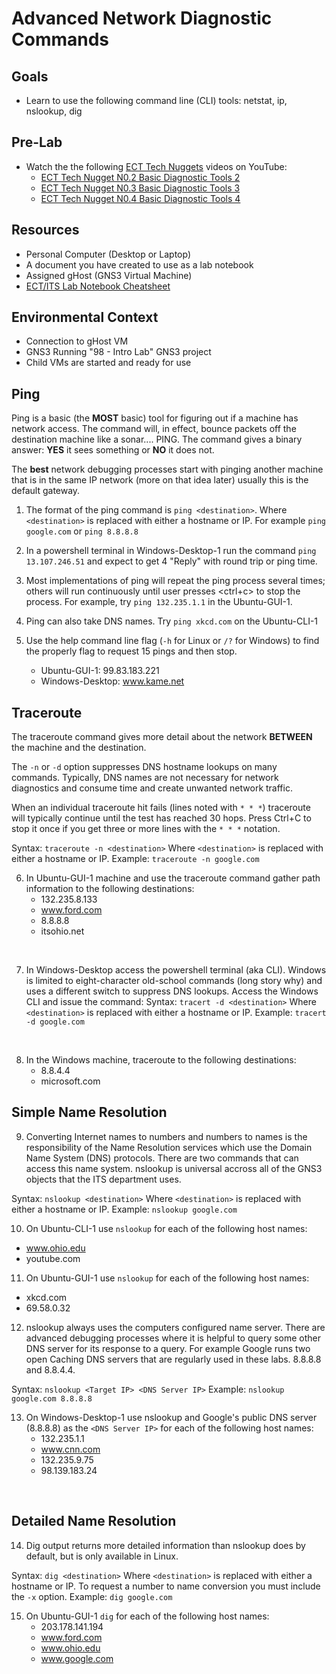 # Advanced Network Diagnostic Commands

## Goals
- Learn to use the following command line (CLI) tools: netstat, ip, nslookup, dig

## Pre-Lab
- Watch the the following [ECT Tech Nuggets](https://www.youtube.com/@ecttechnuggets9126/featured) videos on YouTube:
  - [ECT Tech Nugget N0.2 Basic Diagnostic Tools 2](https://youtu.be/hWeJlNVaUbU)
  - [ECT Tech Nugget N0.3 Basic Diagnostic Tools 3](https://youtu.be/PMk53TngTio)
  - [ECT Tech Nugget N0.4 Basic Diagnostic Tools 4](https://youtu.be/gD-Tk1Bk7x0)

## Resources
- Personal Computer (Desktop or Laptop)
- A document you have created to use as a lab notebook
- Assigned gHost (GNS3 Virtual Machine)
- [ECT/ITS Lab Notebook Cheatsheet](https://github.com/OHIO-ECT/Lab-Notebook-Cheat-Sheet)

## Environmental Context
- Connection to gHost VM
- GNS3 Running "98 - Intro Lab" GNS3 project
- Child VMs are started and ready for use

## Ping

Ping is a basic (the **MOST** basic) tool for figuring out if a machine has network access. The command will, in effect, bounce packets off the destination machine like a sonar.... PING. The command gives a binary answer: **YES** it sees something or **NO** it does not.

The **best** network debugging processes start with pinging another machine that is in the same IP network (more on that idea later) usually this is the default gateway.

1. The format of the ping command is `ping <destination>`. Where `<destination>` is replaced with either a hostname or IP. For example `ping google.com` or `ping 8.8.8.8`

2. In a powershell terminal in Windows-Desktop-1 run the command ``ping 13.107.246.51`` and expect to get 4 "Reply" with round trip or ping time.

3. Most implementations of ping will repeat the ping process several times; others will run continuously until user presses <ctrl+c> to stop the process.  For example, try ``ping 132.235.1.1`` in the Ubuntu-GUI-1.  

4. Ping can also take DNS names.  Try ``ping xkcd.com`` on the Ubuntu-CLI-1

5. Use the help command line flag (`-h` for Linux or `/?` for Windows) to find the properly flag to request 15 pings and then stop.
    -   Ubuntu-GUI-1: 99.83.183.221
    -   Windows-Desktop: www.kame.net

## Traceroute

The traceroute command gives more detail about the network **BETWEEN** the machine and the destination.

The `-n` or `-d` option suppresses DNS hostname lookups on many commands. Typically, DNS names are not necessary for network diagnostics and consume time and create unwanted network traffic.

When an individual traceroute hit fails (lines noted with `* * *`) traceroute will typically continue until the test has reached 30 hops. Press Ctrl+C to stop it once if you get three or more lines with the `* * *` notation.

Syntax: `traceroute -n <destination>`
Where `<destination>` is replaced with either a hostname or IP.
Example: `traceroute -n google.com`

6. In Ubuntu-GUI-1 machine and use the traceroute command gather path information to the following destinations:
    -   132.235.8.133
    -   www.ford.com
    -   8.8.8.8
    -   itsohio.net
<br>

7. In Windows-Desktop access the powershell terminal (aka CLI). Windows is limited to eight-character old-school commands (long story why) and uses a different switch to suppress DNS lookups. Access the Windows CLI and issue the command:
Syntax: `tracert -d <destination>`
Where `<destination>` is replaced with either a hostname or IP.
Example: `tracert -d google.com`
<br>

8. In the Windows machine, traceroute to the following destinations:
    -   8.8.4.4
    -   microsoft.com

## Simple Name Resolution

9. Converting Internet names to numbers and numbers to names is the responsibility of the Name Resolution services which use the Domain Name System (DNS) protocols. There are two commands that can access this name system. nslookup is universal accross all of the GNS3 objects that the ITS department uses. 

Syntax: `nslookup <destination>`
Where `<destination>` is replaced with either a hostname or IP.
Example: `nslookup google.com`
<br>

10. On Ubuntu-CLI-1 use `nslookup` for each of the following host names:
- www.ohio.edu
- youtube.com

11. On Ubuntu-GUI-1 use `nslookup` for each of the following host names:
- xkcd.com
- 69.58.0.32

12. nslookup always uses the computers configured name server.  There are advanced debugging processes where it is helpful to query some other DNS server for its response to a query.  For example Google runs two open Caching DNS servers that are regularly used in these labs.  8.8.8.8 and 8.8.4.4.

Syntax: ``nslookup <Target IP> <DNS Server IP>``
Example: ``nslookup google.com 8.8.8.8``
<br>

13. On Windows-Desktop-1 use nslookup and Google's public DNS server (8.8.8.8) as the `<DNS Server IP>` for each of the following host names:
    -  132.235.1.1
    -  www.cnn.com
    -  132.235.9.75
    -  98.139.183.24
<br>

## Detailed Name Resolution

14. Dig output returns more detailed information than nslookup does by default, but is only available in Linux.

Syntax: `dig <destination>`
Where `<destination>` is replaced with either a hostname or IP. 
To request a number to name conversion you must include the `-x` option.
Example: `dig google.com`

15. On Ubuntu-GUI-1 `dig` for each of the following host names:
    - 203.178.141.194
    - www.ford.com
    - www.ohio.edu
    - www.google.com
<br>

